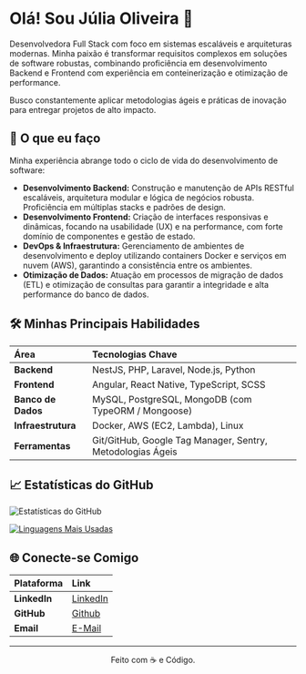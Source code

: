 # Olá! Sou Júlia Oliveira 👋

Desenvolvedora Full Stack com foco em sistemas escaláveis e arquiteturas modernas. Minha paixão é transformar requisitos complexos em soluções de software robustas, combinando proficiência em desenvolvimento Backend e Frontend com experiência em conteinerização e otimização de performance.

Busco constantemente aplicar metodologias ágeis e práticas de inovação para entregar projetos de alto impacto.

## 🚀 O que eu faço

Minha experiência abrange todo o ciclo de vida do desenvolvimento de software:

* **Desenvolvimento Backend:** Construção e manutenção de APIs RESTful escaláveis, arquitetura modular e lógica de negócios robusta. Proficiência em múltiplas stacks e padrões de design.
* **Desenvolvimento Frontend:** Criação de interfaces responsivas e dinâmicas, focando na usabilidade (UX) e na performance, com forte domínio de componentes e gestão de estado.
* **DevOps & Infraestrutura:** Gerenciamento de ambientes de desenvolvimento e deploy utilizando containers Docker e serviços em nuvem (AWS), garantindo a consistência entre os ambientes.
* **Otimização de Dados:** Atuação em processos de migração de dados (ETL) e otimização de consultas para garantir a integridade e alta performance do banco de dados.

## 🛠️ Minhas Principais Habilidades

| Área | Tecnologias Chave |
| :--- | :--- |
| **Backend** | NestJS, PHP, Laravel, Node.js, Python |
| **Frontend** | Angular, React Native, TypeScript, SCSS |
| **Banco de Dados** | MySQL, PostgreSQL, MongoDB (com TypeORM / Mongoose) |
| **Infraestrutura** | Docker, AWS (EC2, Lambda), Linux |
| **Ferramentas** | Git/GitHub, Google Tag Manager, Sentry, Metodologias Ágeis |


## 📈 Estatísticas do GitHub

![Estatísticas do GitHub](https://github-readme-stats.vercel.app/api?username=juliaoliveirall&show_icons=true&theme=radical)

[![Linguagens Mais Usadas](https://github-readme-stats.vercel.app/api/top-langs/?username=juliaoliveirall&layout=compact&theme=radical)](https://github.com/juliaoliveirall)


## 🌐 Conecte-se Comigo

| Plataforma | Link |
| :--- | :--- |
| **LinkedIn** | [LinkedIn](www.linkedin.com/in/julia-oliveira-568a86289) |
| **GitHub** | [Github](https://github.com/juliaoliveirall) |
| **Email** | [E-Mail](mailto:limajulia2912@gmail.com) |

---
<p align="center">Feito com ☕ e Código.</p>


